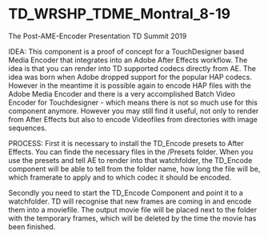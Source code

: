 # TD_WRSHP_TDME_Montral_8-19
 The Post-AME-Encoder Presentation TD Summit 2019


IDEA:
This component is a proof of concept for a TouchDesigner based Media Encoder that integrates into an Adobe After Effects workflow. The idea is that you can render into TD supported codecs directly from AE. The idea was born when Adobe dropped support for the popular HAP codecs. However in the meantime it is possible again to encode HAP files with the Adobe Media Encoder and there is a very accomplished Batch Video Encoder for Touchdesigner - which means there is not so much use for this component anymore. However you may still find it useful, not only to render from After Effects but also to encode Videofiles from directories with image sequences.

PROCESS:
First it is necessary to install the TD_Encode presets to After Effects.
You can finde the necessary files in the /Presets folder. When you use the presets and tell AE to render into that watchfolder, the TD_Encode component will be able to tell from the folder name, how long the file will be, which framerate to apply and to which codec it should be encoded. 

Secondly you need to start the TD_Encode Component and point it to a watchfolder.
TD will recognise that new frames are coming in and encode them into a moviefile.
The output movie file will be placed next to the folder with the temporary frames, which will be deleted by the time the movie has been finished.

